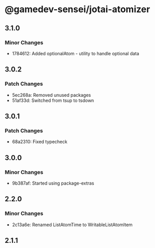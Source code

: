 # @gamedev-sensei/jotai-atomizer

## 3.1.0

### Minor Changes

- 1784612: Added optionalAtom - utility to handle optional data

## 3.0.2

### Patch Changes

- 5ec268a: Removed unused packages
- 51af33d: Switched from tsup to tsdown

## 3.0.1

### Patch Changes

- 68a2310: Fixed typecheck

## 3.0.0

### Minor Changes

- 9b387af: Started using package-extras

## 2.2.0

### Minor Changes

- 2c13a6e: Renamed ListAtomTime to WritableListAtomItem

## 2.1.1
